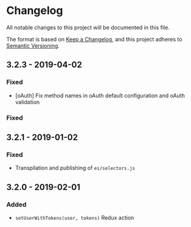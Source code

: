 # Changelog

All notable changes to this project will be documented in this file.

The format is based on [Keep a Changelog](https://keepachangelog.com/en/1.0.0/),
and this project adheres to [Semantic Versioning](https://semver.org/spec/v2.0.0.html).

## 3.2.3 - 2019-04-02

### Fixed

-   [oAuth] Fix method names in oAuth default configuration and oAuth validation

### Fixed

## 3.2.1 - 2019-01-02

### Fixed

-   Transpilation and publishing of `es/selectors.js`

## 3.2.0 - 2019-02-01

### Added

-   `setUserWithTokens(user, tokens)` Redux action
